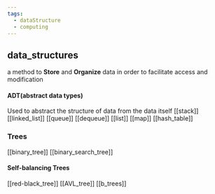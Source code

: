 ```yaml
---
tags:
  - dataStructure
  - computing
---
```

## data_structures
a method to **Store** and **Organize** data in order to facilitate access and modification
#### ADT(abstract data types)
Used to abstract the structure of data from the data itself
[[stack]]
[[linked_list]]
[[queue]]
[[dequeue]]
[[list]]
[[map]]
[[hash_table]]
### Trees
[[binary_tree]]
[[binary_search_tree]]
#### Self-balancing Trees
[[red-black_tree]]
[[AVL_tree]]
[[b_trees]]